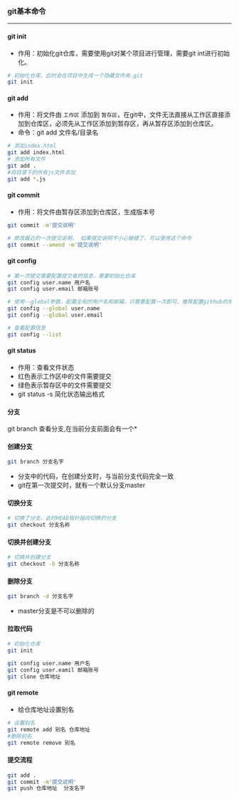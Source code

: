 ### git基本命令
----
#### git init
- 作用：初始化git仓库，需要使用git对某个项目进行管理，需要git int进行初始化。

```bash
# 初始化仓库，此时会在项目中生成一个隐藏文件夹.git
git init
```

####  git add
- 作用：将文件由 `工作区` 添加到 `暂存区`，在git中，文件无法直接从工作区直接添加到仓库区，必须先从工作区添加到暂存区，再从暂存区添加到仓库区。
- 命令：git add 文件名/目录名
```bash
# 添加index.html
git add index.html
# 添加所有文件
git add .
#将目录下的所有js文件添加
git add *.js
```
#### git commit 
- 作用：将文件由暂存区添加到仓库区，生成版本号
```bash
git commit -m'提交说明'

# 修改最近的一次提交说明， 如果提交说明不小心输错了，可以使用这个命令
git commit --amend -m'提交说明'
```
#### git config
```bash
# 第一次提交需要配置提交者的信息，需要初始化仓库
git config user.name 用户名
git config user.email 邮箱账号

# 使用--global参数，配置全局的用户名和邮箱，只需要配置一次即可。推荐配置github的用户名和密码
git config --global user.name
git config --global user.email 

# 查看配置信息
git config --list
```
#### git status
- 作用：查看文件状态
- 红色表示工作区中的文件需要提交
- 绿色表示暂存区中的文件需要提交
- git status -s 简化状态输出格式
#### 分支
git branch 查看分支,在当前分支前面会有一个*
#### 创建分支
```bash
git branch 分支名字 
```
- 分支中的代码，在创建分支时，与当前分支代码完全一致
- git在第一次提交时，就有一个默认分支master
#### 切换分支
```bash
# 切换了分支，此时HEAD指针指向切换的分支
git checkout 分支名称
```
#### 切换并创建分支
```bash
# 切换并创建分支
git checkout -b 分支名称
```
#### 删除分支

```bash
git branch -d 分支名字
```
- master分支是不可以删除的

#### 拉取代码
```bash
# 初始化仓库
git init 

git config user.name 用户名
git config user.eamil 邮箱账号
git clone 仓库地址
```
#### git remote
- 给仓库地址设置别名
```bash
# 设置别名
git remote add 别名 仓库地址
#删除别名
git remote remove 别名
```
#### 提交流程
```bash
git add . 
git commit -m'提交说明'
git push 仓库地址  分支名字
```
